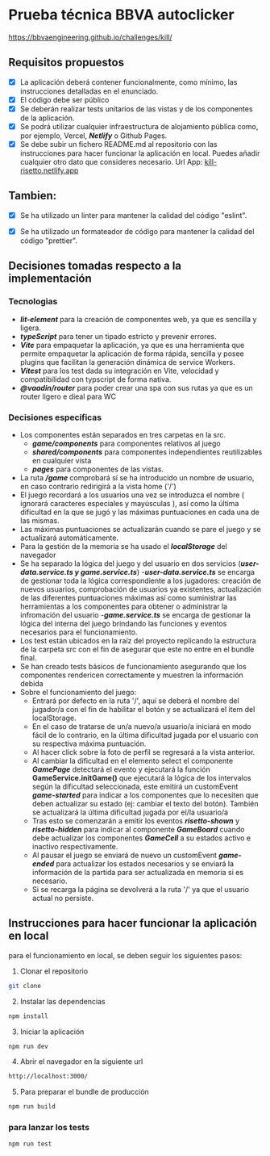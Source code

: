 # Prueba técnica BBVA autoclicker

<a href="https://bbvaengineering.github.io/challenges/kill/" target="_blank">https://bbvaengineering.github.io/challenges/kill/</a>


## Requisitos propuestos
- [x] La aplicación deberá contener funcionalmente, como mínimo, las instrucciones detalladas en el enunciado.
- [x] El código debe ser público
- [x] Se deberán realizar tests unitarios de las vistas y de los componentes de la aplicación.
- [x] Se podrá utilizar cualquier infraestructura de alojamiento pública como, por ejemplo, Vercel, ***Netlify*** o Github Pages.
- [x] Se debe subir un fichero README.md al repositorio con las instrucciones para hacer funcionar la aplicación en local. Puedes añadir cualquier otro dato que consideres necesario.
  Url App: <a href="kill-risetto.netlify.app" target="_blank">kill-risetto.netlify.app</a>

## Tambien:
- [x] Se ha utilizado un linter para mantener la calidad del código "eslint".
- [x] Se ha utilizado un formateador de código para mantener la calidad del código "prettier".


## Decisiones tomadas respecto a la implementación
  ### Tecnologias
- ***lit-element*** para la creación de componentes web, ya que es sencilla y ligera.
- ***typeScript*** para tener un tipado estricto y prevenir errores.
- ***Vite*** para empaquetar la aplicación, ya que es una herramienta que permite empaquetar la aplicación de forma rápida, sencilla y posee plugins que facilitan la generación dinámica de service Workers.
- ***Vitest*** para los test dada su integración en Vite, velocidad y compatibilidad con typscript de forma nativa.
- ***@vaadin/router*** para poder crear una spa con sus rutas ya que es un router ligero e dieal para WC

### Decisiones especificas
- Los componentes están separados en tres carpetas en la src.
  - ***game/components*** para componentes relativos al juego
  - ***shared/components*** para componentes independientes reutilizables en cualquier vista
  - ***pages*** para componentes de las vistas.
- La ruta ***/game*** comprobará sí se ha introducido un nombre de usuario, en caso contrario redirigirá a la vista home ('/')
- El juego recordará a los usuarios una vez se introduzca el nombre ( ignorará caracteres especiales y mayúsculas ), así como la última dificultad en la que se jugó y las máximas puntuaciones en cada una de las mismas.
- Las máximas puntuaciones se actualizarán cuando se pare el juego y se actualizará automáticamente.
- Para la gestión de la memoria se ha usado el ***localStorage*** del navegador
- Se ha separado la lógica del juego y del usuario en dos servicios (***user-data.service.ts y game.service.ts***)
    -***user-data.service.ts*** se encarga de gestionar toda la lógica correspondiente a los jugadores: creación de nuevos usuarios, comprobación de usuarios ya existentes, actualización de las diferentes puntuaciones máximas
    así como suministrar las herramientas a los componentes para obtener o administrar la infromación del usuario
    -***game.service.ts*** se encarga de gestionar la lógica del interna del juego brindando las funciones y eventos necesarios para el funcionamiento.
- Los test están ubicados en la raíz del proyecto replicando la estructura de la carpeta src con el fin de asegurar que este no entre en el bundle final.
- Se han creado tests básicos de funcionamiento asegurando que los componentes rendericen correctamente y muestren la información debida
- Sobre el funcionamiento del juego:
    - Entrará por defecto en la ruta '/', aquí se deberá el nombre del jugador/a con el fin de habilitar el botón y se actualizará el item del localStorage.
    - En el caso de tratarse de un/a nuevo/a usuario/a iniciará en modo fácil de lo contrario, en la última dificultad jugada por el usuario con su respectiva máxima puntuación.
    - Al hacer click sobre la foto de perfil se regresará a la vista anterior.
    - Al cambiar la dificultad en el elemento select el componente ***GamePage*** detectará el evento y ejecutará la función **GameService.initGame()** que ejecutará la lógica de los intervalos según la dificultad seleccionada,
      este emitirá un customEvent ***game-started*** para indicar a los componentes que lo necesiten que deben actualizar su estado (ej: cambiar el texto del botón). También se actualizará la última dificultad jugada por el/la usuario/a
    - Tras esto se comenzarán a emitir los eventos ***risetto-shown*** y ***risetto-hidden*** para indicar al componente ***GameBoard*** cuando debe actualizar los componentes ***GameCell*** a su estados activo e inactivo respectivamente.
    - Al pausar el juego se enviará de nuevo un customEvent ***game-ended*** para actualizar los estados necesarios y se enviará la información de la partida para ser actualizada en memoria si es necesario.
    - Si se recarga la página se devolverá a la ruta '/' ya que el usuario actual no persiste.


## Instrucciones para hacer funcionar la aplicación en local
para el funcionamiento en local, se deben seguir los siguientes pasos:
1. Clonar el repositorio
```bash
git clone
```
2. Instalar las dependencias
```bash
npm install
```
3. Iniciar la aplicación
```bash
npm run dev
```
4. Abrir el navegador en la siguiente url
```bash
http://localhost:3000/
```
5. Para preparar el bundle de producción
```bash
npm run build
```

### para lanzar los tests

```bash
npm run test
```
